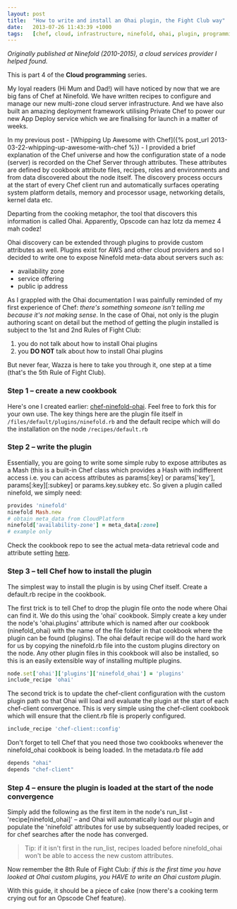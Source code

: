 ```yaml
---
layout: post
title:  "How to write and install an Ohai plugin, the Fight Club way"
date:   2013-07-26 11:43:39 +1000
tags:   [chef, cloud, infrastructure, ninefold, ohai, plugin, programming, ruby]
---
```


*Originally published at Ninefold (2010-2015), a cloud
services provider I helped found.*

This is part 4 of the **Cloud programming** series.

My loyal readers (Hi Mum and Dad!) will have noticed by now that we are
big fans of Chef at Ninefold. We have written recipes to configure and
manage our new multi-zone cloud server infrastructure. And we have also
built an amazing deployment framework utilising Private Chef to power
our new App Deploy service which we are finalising for launch in a
matter of weeks.

In my previous post - [Whipping Up Awesome with
Chef]({% post_url 2013-03-22-whipping-up-awesome-with-chef %}) - I provided a
brief explanation of the Chef universe and how the configuration state
of a node (server) is recorded on the Chef Server through attributes.
These attributes are defined by cookbook attribute files, recipes, roles
and environments and from data discovered about the node itself.  The
discovery process occurs at the start of every Chef client run and
automatically surfaces operating system platform details, memory and
processor usage, networking details, kernel data etc.

Departing from the cooking metaphor, the tool that discovers this
information is called Ohai. Apparently, Opscode can haz lotz da memez 4
mah codez!

Ohai discovery can be extended through plugins to provide custom
attributes as well. Plugins exist for AWS and other cloud providers and
so I decided to write one to expose Ninefold meta-data about servers
such as:

* availability zone
* service offering
* public ip address

As I grappled with the Ohai documentation I
was painfully reminded of my first experience of Chef: *there's something
someone isn't telling me because it's not making sense*. In the case of Ohai,
not only is the plugin authoring scant on detail but the method of
getting the plugin installed is subject to the 1st and 2nd Rules of Fight Club:

1. you do not talk about how to install Ohai plugins
1. you **DO NOT** talk about how to install Ohai plugins

But never fear, Wazza is here to take you through it, one step at a time
(that's the 5th Rule of Fight Club).

### Step 1 – create a new cookbook

Here's one I created earlier: [chef-ninefold-ohai](https://github.com/ninefold/chef-ninefold-ohai).
Feel free to fork this for your own use. The key things here are the plugin file itself in
`/files/default/plugins/ninefold.rb` and the default recipe which will do
the installation on the node `/recipes/default.rb`

### Step 2 – write the plugin

Essentially, you are going to write some simple ruby to expose
attributes as a Mash (this is a built-in Chef class which provides a
Hash with indifferent access i.e. you can access attributes as
params[:key] or params['key'], params[:key][:subkey] or
params.key.subkey etc.  So given a plugin called ninefold, we simply
need:

```ruby
provides 'ninefold'
ninefold Mash.new
# obtain meta_data from CloudPlatform
ninefold['availability-zone'] = meta_data[:zone]
# example only
```

Check the cookbook repo to see the actual meta-data retrieval code and
attribute setting
[here](https://github.com/ninefold/chef-ninefold-ohai/blob/master/files/default/plugins/ninefold.rb).

### Step 3 – tell Chef how to install the plugin

The simplest way to install the plugin is by using Chef itself.  Create
a default.rb recipe in the cookbook.

The first trick is to tell Chef to drop the plugin file onto the node
where Ohai can find it.  We do this using the 'ohai' cookbook.  Simply
create a key under the node's 'ohai.plugins' attribute which is named
after our cookbook (ninefold_ohai) with the name of the file folder in
that cookbook where the plugin can be found (plugins).  The ohai default
recipe will do the hard work for us by copying the ninefold.rb file into
the custom plugins directory on the node.  Any other plugin files in
this cookbook will also be installed, so this is an easily extensible
way of installing multiple plugins.

```ruby
node.set['ohai']['plugins']['ninefold_ohai'] = 'plugins'
include_recipe 'ohai'
```

The second trick is to update the chef-client configuration with the
custom plugin path so that Ohai will load and evaluate the plugin at the
start of each chef-client convergence.  This is very simple using the
chef-client cookbook which will ensure that the client.rb file is
properly configured.

```ruby
include_recipe 'chef-client::config'
```

Don't forget to tell Chef that you need those two cookbooks whenever the
ninefold_ohai cookbook is being loaded.  In the metadata.rb file add

```ruby
depends "ohai"
depends "chef-client"
```

### Step 4 – ensure the plugin is loaded at the start of the node convergence

Simply add the following as the first item in the node's run_list -
'recipe[ninefold_ohai]' – and Ohai will automatically load our plugin
and populate the 'ninefold' attributes for use by subsequently loaded
recipes, or for chef searches after the node has converged.

> Tip: if it isn't first in the run_list, recipes loaded before ninefold_ohai won't be able to access the new custom attributes.

Now remember the 8th Rule of Fight Club: *if this is the first time you
have looked at Ohai custom plugins, you HAVE to write an Ohai custom
plugin*.

With this guide, it should be a piece of cake (now there's a cooking
term crying out for an Opscode Chef feature).
